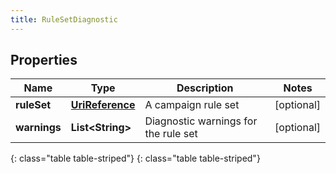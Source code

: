 ```yaml
---
title: RuleSetDiagnostic
---
```


## Properties

| Name | Type | Description | Notes |
| ------------ | ------------- | ------------- | ------------- |
| **ruleSet** | [**UriReference**](UriReference.html) | A campaign rule set |  [optional] |
| **warnings** | **List&lt;String&gt;** | Diagnostic warnings for the rule set |  [optional] |
{: class="table table-striped"}
{: class="table table-striped"}


